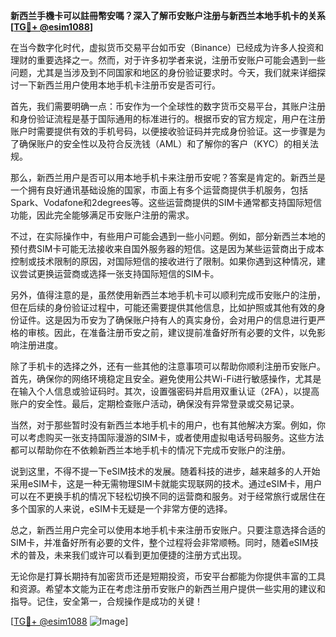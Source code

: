 **新西兰手機卡可以註冊幣安嗎？深入了解币安账户注册与新西兰本地手机卡的关系[[TG💪+ @esim1088](https://t.me/s/esim1088)]**

在当今数字化时代，虚拟货币交易平台如币安（Binance）已经成为许多人投资和理财的重要选择之一。然而，对于许多初学者来说，注册币安账户可能会遇到一些问题，尤其是当涉及到不同国家和地区的身份验证要求时。今天，我们就来详细探讨一下新西兰用户使用本地手机卡注册币安是否可行。

首先，我们需要明确一点：币安作为一个全球性的数字货币交易平台，其账户注册和身份验证流程是基于国际通用的标准进行的。根据币安的官方规定，用户在注册账户时需要提供有效的手机号码，以便接收验证码并完成身份验证。这一步骤是为了确保账户的安全性以及符合反洗钱（AML）和了解你的客户（KYC）的相关法规。

那么，新西兰用户是否可以用本地手机卡来注册币安呢？答案是肯定的。新西兰是一个拥有良好通讯基础设施的国家，市面上有多个运营商提供手机服务，包括Spark、Vodafone和2degrees等。这些运营商提供的SIM卡通常都支持国际短信功能，因此完全能够满足币安账户注册的需求。

不过，在实际操作中，有些用户可能会遇到一些小问题。例如，部分新西兰本地的预付费SIM卡可能无法接收来自国外服务器的短信。这是因为某些运营商出于成本控制或技术限制的原因，对国际短信的接收进行了限制。如果你遇到这种情况，建议尝试更换运营商或选择一张支持国际短信的SIM卡。

另外，值得注意的是，虽然使用新西兰本地手机卡可以顺利完成币安账户的注册，但在后续的身份验证过程中，可能还需要提供其他信息，比如护照或其他有效的身份证件。这是因为币安为了确保账户持有人的真实身份，会对用户的信息进行更严格的审核。因此，在准备注册币安之前，建议提前准备好所有必要的文件，以免影响注册进度。

除了手机卡的选择之外，还有一些其他的注意事项可以帮助你顺利注册币安账户。首先，确保你的网络环境稳定且安全。避免使用公共Wi-Fi进行敏感操作，尤其是在输入个人信息或验证码时。其次，设置强密码并启用双重认证（2FA），以提高账户的安全性。最后，定期检查账户活动，确保没有异常登录或交易记录。

当然，对于那些暂时没有新西兰本地手机卡的用户，也有其他解决方案。例如，你可以考虑购买一张支持国际漫游的SIM卡，或者使用虚拟电话号码服务。这些方法都可以帮助你在不依赖新西兰本地手机卡的情况下完成币安账户的注册。

说到这里，不得不提一下eSIM技术的发展。随着科技的进步，越来越多的人开始采用eSIM卡，这是一种无需物理SIM卡就能实现联网的技术。通过eSIM卡，用户可以在不更换手机的情况下轻松切换不同的运营商和服务。对于经常旅行或居住在多个国家的人来说，eSIM卡无疑是一个非常方便的选择。

总之，新西兰用户完全可以使用本地手机卡来注册币安账户。只要注意选择合适的SIM卡，并准备好所有必要的文件，整个过程将会非常顺畅。同时，随着eSIM技术的普及，未来我们或许可以看到更加便捷的注册方式出现。

无论你是打算长期持有加密货币还是短期投资，币安平台都能为你提供丰富的工具和资源。希望本文能为正在考虑注册币安账户的新西兰用户提供一些实用的建议和指导。记住，安全第一，合规操作是成功的关键！

[[TG💪+ @esim1088](https://t.me/s/esim1088) ![Image](https://i.postimg.cc/4NQfJmqS/Snipaste-2025-05-13-00-14-12.png)]